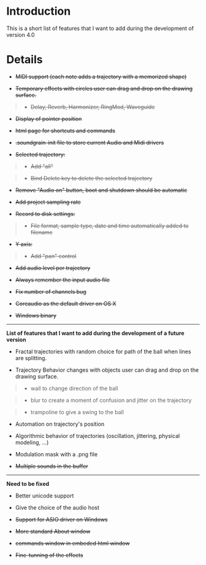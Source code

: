 # Introduction #

This is a short list of features that I want to add during the development of version 4.0


# Details #

- ~~MIDI support (each note adds a trajectory with a memorized shape)~~

- ~~Temporary effects with circles user can drag and drop on the drawing surface.~~

> - ~~Delay, Reverb, Harmonizer, RingMod, Waveguide~~

- ~~Display of pointer position~~

- ~~html page for shortcuts and commands~~

- ~~.soundgrain-init file to store current Audio and Midi drivers~~

- ~~Selected trajectory:~~

> - ~~Add "all"~~

> - ~~Bind Delete key to delete the selected trajectory~~

- ~~Remove "Audio on" button, boot and shutdown should be automatic~~

- ~~Add project sampling rate~~

- ~~Record to disk settings:~~

> - ~~File format, sample type, date and time automatically added to filename~~

- ~~Y axis:~~

> - ~~Add "pan" control~~

- ~~Add audio level per trajectory~~

- ~~Always remember the input audio file~~

- ~~Fix number of channels bug~~

- ~~Coreaudio as the default driver on OS X~~

- ~~Windows binary~~


---


**List of features that I want to add during the development of a future version**


- Fractal trajectories with random choice for path of the ball when lines are splitting.


- Trajectory Behavior changes with objects user can drag and drop on the drawing surface.

> - wall to change direction of the ball

> - blur to create a moment of confusion and jitter on the trajectory

> - trampoline to give a swing to the ball

- Automation on trajectory's position

- Algorithmic behavior of trajectories (oscillation, jittering, physical modeling, ...)

- Modulation mask with a .png file

- ~~Multiple sounds in the buffer~~


---

**Need to be fixed**

- Better unicode support

- Give the choice of the audio host

- ~~Support for ASIO driver on Windows~~

- ~~More standard About window~~

- ~~commands window in embeded html window~~

- ~~Fine-tunning of the effects~~